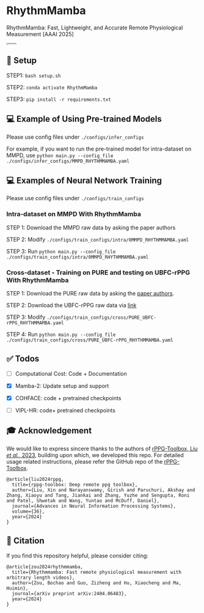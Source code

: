 # RhythmMamba

RhythmMamba: Fast, Lightweight, and Accurate Remote Physiological Measurement [AAAI 2025]

<img src="./figures/framework.jpg" alt="framework" style="zoom: 30%;" />



## :wrench: Setup

STEP1: `bash setup.sh` 

STEP2: `conda activate RhythmMamba` 

STEP3: `pip install -r requirements.txt` 




## :computer: Example of Using Pre-trained Models 

Please use config files under `./configs/infer_configs`

For example, if you want to run the pre-trained model for intra-dataset on MMPD, use `python main.py --config_file ./configs/infer_configs/MMPD_RHYTHMMAMBA.yaml`

## :computer: Examples of Neural Network Training

Please use config files under `./configs/train_configs`

### Intra-dataset on MMPD With RhythmMamba

STEP 1: Download the MMPD raw data by asking the paper authors

STEP 2: Modify `./configs/train_configs/intra/0MMPD_RHYTHMMAMBA.yaml` 

STEP 3: Run `python main.py --config_file ./configs/train_configs/intra/0MMPD_RHYTHMMAMBA.yaml` 

### Cross-dataset - Training on PURE and testing on UBFC-rPPG With RhythmMamba

STEP 1: Download the PURE raw data by asking the [paper authors](https://www.tu-ilmenau.de/universitaet/fakultaeten/fakultaet-informatik-und-automatisierung/profil/institute-und-fachgebiete/institut-fuer-technische-informatik-und-ingenieurinformatik/fachgebiet-neuroinformatik-und-kognitive-robotik/data-sets-code/pulse-rate-detection-dataset-pure).

STEP 2: Download the UBFC-rPPG raw data via [link](https://sites.google.com/view/ybenezeth/ubfcrppg)

STEP 3: Modify `./configs/train_configs/cross/PURE_UBFC-rPPG_RHYTHMMAMBA.yaml` 

STEP 4: Run `python main.py --config_file ./configs/train_configs/cross/PURE_UBFC-rPPG_RHYTHMMAMBA.yaml` 




## ✅ Todos
- [ ] Computational Cost: Code + Documentation

- [x] Mamba-2: Update setup and support

- [x] COHFACE: code + pretrained checkpoints

- [ ] VIPL-HR: code+ pretrained checkpoints

  


## 🎓 Acknowledgement

We would like to express sincere thanks to the authors of [rPPG-Toolbox, Liu *et al.*, 2023](https://proceedings.neurips.cc/paper_files/paper/2023/hash/d7d0d548a6317407e02230f15ce75817-Abstract-Datasets_and_Benchmarks.html), building upon which, we developed this repo. For detailed usage related instructions, please refer the GitHub repo of the [rPPG-Toolbox](https://github.com/ubicomplab/rPPG-Toolbox).
```
@article{liu2024rppg,
  title={rppg-toolbox: Deep remote ppg toolbox},
  author={Liu, Xin and Narayanswamy, Girish and Paruchuri, Akshay and Zhang, Xiaoyu and Tang, Jiankai and Zhang, Yuzhe and Sengupta, Roni and Patel, Shwetak and Wang, Yuntao and McDuff, Daniel},
  journal={Advances in Neural Information Processing Systems},
  volume={36},
  year={2024}
}
```



## 📜 Citation

If you find this repository helpful, please consider citing:

```
@article{zou2024rhythmmamba,
  title={Rhythmmamba: Fast remote physiological measurement with arbitrary length videos},
  author={Zou, Bochao and Guo, Zizheng and Hu, Xiaocheng and Ma, Huimin},
  journal={arXiv preprint arXiv:2404.06483},
  year={2024}
}
```
